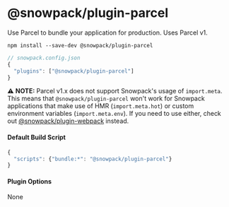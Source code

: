 # @snowpack/plugin-parcel

Use Parcel to bundle your application for production. Uses Parcel v1.

```
npm install --save-dev @snowpack/plugin-parcel
```

```js
// snowpack.config.json
{
  "plugins": ["@snowpack/plugin-parcel"]
}
```

⚠️ **NOTE:** Parcel v1.x does not support Snowpack's usage of `import.meta`. This means that `@snowpack/plugin-parcel` won't work for Snowpack applications that make use of HMR (`import.meta.hot`) or custom environment variables (`import.meta.env`). If you need to use either, check out [@snowpack/plugin-webpack](/packages/plugin-webpack) instead.

#### Default Build Script

```js
{
  "scripts": {"bundle:*": "@snowpack/plugin-parcel"}
}
```

#### Plugin Options

None
